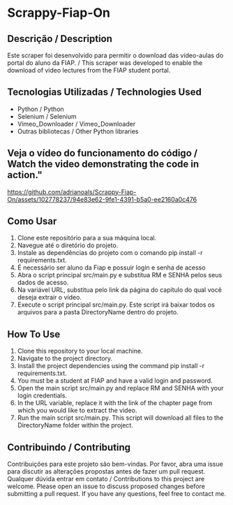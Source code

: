 # Scrappy-Fiap-On

## Descrição / Description 
Este scraper foi desenvolvido para permitir o download das vídeo-aulas do portal do aluno da FIAP. / 
This scraper was developed to enable the download of video lectures from the FIAP student portal.

## Tecnologias Utilizadas / Technologies Used
- Python / Python
- Selenium / Selenium
- Vimeo_Downloader / Vimeo_Downloader
- Outras bibliotecas / Other Python libraries

## Veja o vídeo do funcionamento do código / Watch the video demonstrating the code in action."
https://github.com/adrianoals/Scrappy-Fiap-On/assets/102778237/94e83e62-9fe1-4391-b5a0-ee2160a0c476

## Como Usar
1. Clone este repositório para a sua máquina local.
2. Navegue até o diretório do projeto.
3. Instale as dependências do projeto com o comando pip install -r requirements.txt.
4. É necessário ser aluno da Fiap e possuir login e senha de acesso
5. Abra o script principal src/main.py e substitua RM e SENHA pelos seus dados de acesso.
6. Na variável URL, substitua pelo link da página do capítulo do qual você deseja extrair o vídeo.
7. Execute o script principal src/main.py. Este script irá baixar todos os arquivos para a pasta DirectoryName dentro do projeto.

## How To Use
1. Clone this repository to your local machine.
2. Navigate to the project directory.
3. Install the project dependencies using the command pip install -r requirements.txt.
4. You must be a student at FIAP and have a valid login and password.
5. Open the main script src/main.py and replace RM and SENHA with your login credentials.
6. In the URL variable, replace it with the link of the chapter page from which you would like to extract the video.
7. Run the main script src/main.py. This script will download all files to the DirectoryName folder within the project.

## Contribuindo / Contributing
Contribuições para este projeto são bem-vindas. Por favor, abra uma issue para discutir as alterações propostas antes de fazer um pull request. Qualquer dúvida entrar em contato / Contributions to this project are welcome. Please open an issue to discuss proposed changes before submitting a pull request. If you have any questions, feel free to contact me. 
